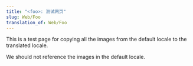 ```yaml
---
title: "<foo>: 测试网页"
slug: Web/Foo
translation_of: Web/Foo
---
```


This is a test page for copying all the images from the default locale to the
translated locale.

We should not reference the images in the default locale.

